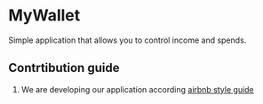 # MyWallet

Simple application that allows you to control income and spends.

## Contrtibution guide

1. We are developing our application according [airbnb style guide](https://github.com/airbnb/javascript/tree/master/react)